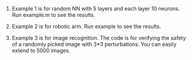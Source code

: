 1. Example 1 is for random NN with 5 layers and each layer 10 neurons. Run example.m to see the results. 

2. Example 2 is for robotic arm. Run example to see the results. 

3. Example 3 is for image recognition. The code is for verifying the safety of a randomly picked image with 3*3 perturbations. You can easily extend to 5000 images.
